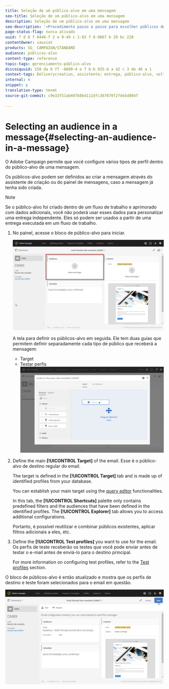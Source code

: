 ```yaml
---
title: Seleção de um público-alvo em uma mensagem
seo-title: Seleção de um público-alvo em uma mensagem
description: Seleção de um público-alvo em uma mensagem
seo-description: '«Procedimento passo a passo para escolher públicos de um email: principal público-alvo e perfis de teste. "'
page-status-flag: nunca ativado
uuid: 7 d 8 f 8446-f 2 e 0-49 c 1-83 f 6-9667 b 29 bc 228
contentOwner: sauviat
products: SG_ CAMPAIGN/STANDARD
audience: públicos-alvo
content-type: reference
topic-tags: gerenciamento-público-alvo
discoiquuid: 158 da 6 ff -8899-4 e 7 b-b 925-8 a 42 c 3 de 46 a 1
context-tags: Deliverycreation, assistente; entrega, público-alvo, voltar
internal: n
snippet: y
translation-type: tm+mt
source-git-commit: c9e33f51ab497b8bd111dfc307670f2fde5d804f

---
```



# Selecting an audience in a message{#selecting-an-audience-in-a-message}

O Adobe Campaign permite que você configure vários tipos de perfil dentro do público-alvo de uma mensagem.

Os públicos-alvo podem ser definidos ao criar a mensagem através do assistente de criação ou do painel de mensagens, caso a mensagem já tenha sido criada.

>[!NOTE]
>
>Se o público-alvo foi criado dentro de um fluxo de trabalho e aprimorado com dados adicionais, você não poderá usar esses dados para personalizar uma entrega independente. Eles só podem ser usados a partir de uma entrega executada em um fluxo de trabalho.

1. No painel, acesse o bloco de público-alvo para iniciar.

   ![](assets/delivery_audience_definition_1.png)

   A tela para definir os públicos-alvo em seguida. Ele tem duas guias que permitem definir separadamente cada tipo de público que receberá a mensagem:

   * Target
   * Testar perfis
   ![](assets/delivery_audience_definition_2.png)

1. Define the main **[!UICONTROL Target]** of the email. Esse é o público-alvo de destino regular do email.

   The target is defined in the **[!UICONTROL Target]** tab and is made up of identified profiles from your database.

   You can establish your main target using the [query editor](../../automating/using/editing-queries.md#creating-queries) functionalities.

   In this tab, the **[!UICONTROL Shortcuts]** palette only contains predefined filters and the audiences that have been defined in the identified profiles. The **[!UICONTROL Explorer]** tab allows you to access additional configurations.

   Portanto, é possível reutilizar e combinar públicos existentes, aplicar filtros adicionais a eles, etc.

1. Define the **[!UICONTROL Test profiles]** you want to use for the email. Os perfis de teste receberão os testes que você pode enviar antes de testar o e-mail antes de enviá-lo para o destino principal.

   For more information on configuring test profiles, refer to the [Test profiles](../../sending/using/managing-test-profiles-and-sending-proofs.md) section.

O bloco de públicos-alvo é então atualizado e mostra que os perfis de destino e teste foram selecionados para o email em questão.

![](assets/delivery_audience_definition_3.png)

